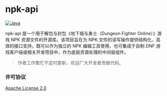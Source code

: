 # npk-api

[![Java](https://img.shields.io/badge/java-8-ae7118.svg?style=flat-square)](https://www.oracle.com/cn/java/technologies)

npk-api 是一个用于解包与封包《地下城与勇士（Dungeon Fighter Online）》游戏 NPK 资源文件的开源库。该项目旨在为 NPK
文件的读写操作提供结构化、高效的接口支持，既可以作为独立的 NPK 编辑工具使用，也可集成于自制 DNF
游戏客户端或相关开发项目中，作为底层资源处理的中间层组件。

> 作者工作繁忙不定时更新，欢迎广大开发者贡献代码。

### 许可协议

[Apache License 2.0](https://www.apache.org/licenses/LICENSE-2.0)
